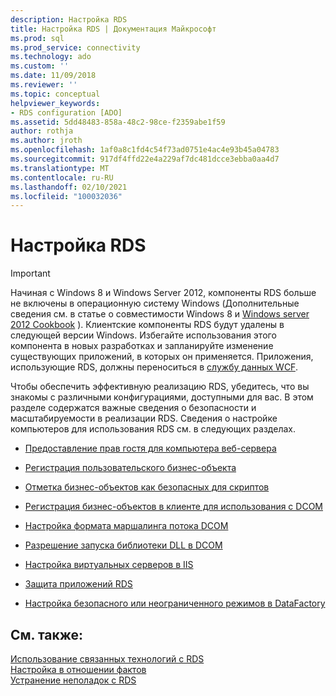 ```yaml
---
description: Настройка RDS
title: Настройка RDS | Документация Майкрософт
ms.prod: sql
ms.prod_service: connectivity
ms.technology: ado
ms.custom: ''
ms.date: 11/09/2018
ms.reviewer: ''
ms.topic: conceptual
helpviewer_keywords:
- RDS configuration [ADO]
ms.assetid: 5dd48483-858a-48c2-98ce-f2359abe1f59
author: rothja
ms.author: jroth
ms.openlocfilehash: 1af0a8c1fd4c54f73ad0751e4ac4e93b45a04783
ms.sourcegitcommit: 917df4ffd22e4a229af7dc481dcce3ebba0aa4d7
ms.translationtype: MT
ms.contentlocale: ru-RU
ms.lasthandoff: 02/10/2021
ms.locfileid: "100032036"
---
```

# <a name="configuring-rds"></a>Настройка RDS
> [!IMPORTANT]
>  Начиная с Windows 8 и Windows Server 2012, компоненты RDS больше не включены в операционную систему Windows (Дополнительные сведения см. в статье о совместимости Windows 8 и [Windows server 2012 Cookbook](https://www.microsoft.com/download/details.aspx?id=27416) ). Клиентские компоненты RDS будут удалены в следующей версии Windows. Избегайте использования этого компонента в новых разработках и запланируйте изменение существующих приложений, в которых он применяется. Приложения, использующие RDS, должны переноситься в [службу данных WCF](/dotnet/framework/wcf/).  
  
 Чтобы обеспечить эффективную реализацию RDS, убедитесь, что вы знакомы с различными конфигурациями, доступными для вас. В этом разделе содержатся важные сведения о безопасности и масштабируемости в реализации RDS. Сведения о настройке компьютеров для использования RDS см. в следующих разделах.  
  
-   [Предоставление прав гостя для компьютера веб-сервера](./granting-guest-privileges-to-a-web-server-computer.md)  
  
-   [Регистрация пользовательского бизнес-объекта](./registering-a-custom-business-object.md)  
  
-   [Отметка бизнес-объектов как безопасных для скриптов](./marking-business-objects-as-safe-for-scripting.md)  
  
-   [Регистрация бизнес-объектов в клиенте для использования с DCOM](./registering-business-objects-on-the-client-for-use-with-dcom.md)  
  
-   [Настройка формата маршалинга потока DCOM](./setting-dcom-stream-marshaling-format.md)  
  
-   [Разрешение запуска библиотеки DLL в DCOM](./enabling-a-dll-to-run-on-dcom.md)  
  
-   [Настройка виртуальных серверов в IIS](./configuring-virtual-servers-on-iis.md)  
  
-   [Защита приложений RDS](./securing-rds-applications.md)  
  
-   [Настройка безопасного или неограниченного режимов в DataFactory](./configuring-datafactory-for-safe-or-unrestricted-modes.md)  
  
## <a name="see-also"></a>См. также:  
 [Использование связанных технологий с RDS](./using-related-technologies-with-rds.md)   
 [Настройка в отношении фактов](./datafactory-customization.md)   
 [Устранение неполадок с RDS](./troubleshooting-rds.md)